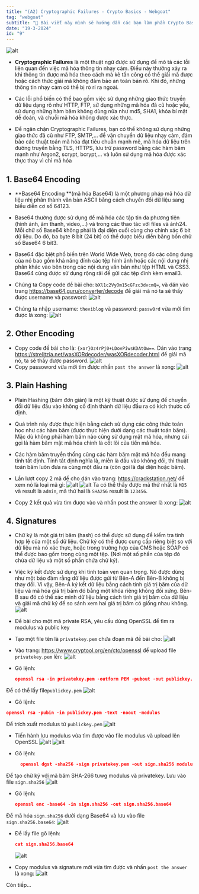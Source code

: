 ```yaml
---
title: "(A2) Cryptographic Failures - Crypto Basics - Webgoat"
tag: "webgoat"
subtitle: "🐐 Bài viết này mình sẽ hướng dẫn các bạn làm phần Crypto Basics - (A2) Cryptographic Failures"
date: "19-3-2024"
id: "9"
---
```


![alt](https://res.cloudinary.com/dhs93uix6/image/upload/v1711097747/WebGoat/WebGoat_ad2axz.png)

- **Cryptographic Failures** là một thuật ngữ được sử dụng để mô tả các lỗi liên quan đến việc mã hóa thông tin nhạy cảm. Điều này thường xảy ra khi thông tin được mã hóa theo cách mà kẻ tấn công có thể giải mã được hoặc cách thức giải mã không đảm bảo an toàn bản rõ. Khi đó, những thông tin nhạy cảm có thể bị rò rỉ ra ngoài.

- Các lỗi phổ biến có thể bao gồm việc sử dụng những giao thức truyền dữ liệu dạng rõ như HTTP, FTP, sử dụng những mã hóa đã cũ hoặc yếu, sử dụng những hàm băm không dùng nữa như md5, SHA1, khóa bí mật dễ đoán, và chuỗi mã hóa không được xác thực.

- Để ngăn chặn Cryptographic Failures, bạn có thể không sử dụng những giao thức đã cũ như FTP, SMTP,… để vận chuyển dữ liệu nhạy cảm, đảm bảo các thuật toán mã hóa đạt tiêu chuẩn mạnh mẽ, mã hóa dữ liệu trên đường truyền bằng TLS, HTTPS, lưu trữ password bằng các hàm băm mạnh như Argon2, scrypt, bcrypt,… và luôn sử dụng mã hóa được xác thực thay vì chỉ mã hóa

## 1. Base64 Encoding

- **Base64 Encoding **(mã hóa Base64) là một phương pháp mã hóa dữ liệu nhị phân thành văn bản ASCII bằng cách chuyển đổi dữ liệu sang biểu diễn cơ số 64123.

- Base64 thường được sử dụng để mã hóa các tập tin đa phương tiện (hình ảnh, âm thanh, video,…) và trong các thao tác với files và ảnh24. Mỗi chữ số Base64 không phải là đại diện cuối cùng cho chính xác 6 bit dữ liệu. Do đó, ba byte 8 bit (24 bit) có thể được biểu diễn bằng bốn chữ số Base64 6 bit3.
- Base64 đặc biệt phổ biến trên World Wide Web, trong đó các công dụng của nó bao gồm khả năng đính các tệp hình ảnh hoặc các nội dung nhị phân khác vào bên trong các nội dung văn bản như tệp HTML và CSS3. Base64 cũng được sử dụng rộng rãi để gửi các tệp đính kèm email3.

- Chúng ta Copy code đề bài cho: `bXl1c2VyOm15cGFzc3dvcmQ=`, và dán vào trang https://base64.guru/converter/decode để giải mã nó ta sẽ thấy được username và password:
  ![alt](https://res.cloudinary.com/dhs93uix6/image/upload/v1710926572/WebGoat/H17_ckadle.png)
- Chúng ta nhập username: `theviblog` và password: `passw0rd` vừa mới tìm được là xong:
  ![alt](https://res.cloudinary.com/dhs93uix6/image/upload/v1710926590/WebGoat/H18_syhwdc.png)

## 2. Other Encoding

- Copy code đề bài cho là: `{xor}Oz4rPj0+LDovPiwsKDAtOw==`. Dán vào trang https://strelitzia.net/wasXORdecoder/wasXORdecoder.html để giải mã nó, ta sẽ thấy được password.
  ![alt](https://res.cloudinary.com/dhs93uix6/image/upload/v1710926591/WebGoat/H19_pct0nd.png)
- Copy passoword vừa mời tìm được nhấn `post the answer` là xong:
  ![alt](https://res.cloudinary.com/dhs93uix6/image/upload/v1710926593/WebGoat/H20_lnumw7.png)

## 3. Plain Hashing

- Plain Hashing (băm đơn giản) là một kỹ thuật được sử dụng để chuyển đổi dữ liệu đầu vào không cố định thành dữ liệu đầu ra có kích thước cố định.

- Quá trình này được thực hiện bằng cách sử dụng các công thức toán học như các hàm băm (được thực hiện dưới dạng các thuật toán băm). Mặc dù không phải hàm băm nào cũng sử dụng mật mã hóa, nhưng cái gọi là hàm băm mật mã hóa chính là cốt lõi của tiền mã hóa.

- Các hàm băm truyền thống cũng các hàm băm mật mã hóa đều mang tính tất định. Tính tất định nghĩa là, miễn là đầu vào không đổi, thì thuật toán băm luôn đưa ra cùng một đầu ra (còn gọi là đại diện hoặc băm).

- Lần lượt copy 2 mã để cho dán vào trang: https://crackstation.net/ để xem nó là loại mã gì:
  ![alt](https://res.cloudinary.com/dhs93uix6/image/upload/v1710926595/WebGoat/H21_aol56n.png)
  ![alt](https://res.cloudinary.com/dhs93uix6/image/upload/v1710926597/WebGoat/H22_s8qpsv.png)
  Ta có thể thấy được mã thứ nhất là `MD5` và result là `admin`, mã thứ hai là `SHA256` result là `123456`.
- Copy 2 kết quả vừa tìm được vào và nhấn post the answer là xong:
  ![alt](https://res.cloudinary.com/dhs93uix6/image/upload/v1710926598/WebGoat/H23_x23gvx.png)

## 4. Signatures

- Chữ ký là một giá trị băm (hash) có thể được sử dụng để kiểm tra tính hợp lệ của một số dữ liệu. Chữ ký có thể được cung cấp riêng biệt so với dữ liệu mà nó xác thực, hoặc trong trường hợp của CMS hoặc SOAP có thể được bao gồm trong cùng một tệp. (Nơi một số phần của tệp đó chứa dữ liệu và một số phần chứa chữ ký).

- Việc ký kết được sử dụng khi tính toàn vẹn quan trọng. Nó được dùng như một bảo đảm rằng dữ liệu được gửi từ Bên-A đến Bên-B không bị thay đổi. Vì vậy, Bên-A ký kết dữ liệu bằng cách tính giá trị băm của dữ liệu và mã hóa giá trị băm đó bằng một khóa riêng không đối xứng. Bên-B sau đó có thể xác minh dữ liệu bằng cách tính giá trị băm của dữ liệu và giải mã chữ ký để so sánh xem hai giá trị băm có giống nhau không.
  ![alt](https://res.cloudinary.com/dhs93uix6/image/upload/v1710926600/WebGoat/H24_vmbdof.png)
- Đề bài cho một mã private RSA, yêu cầu dùng OpenSSL để tìm ra modulus và public key
- Tạo một file tên là `privatekey.pem` chứa đoạn mã đề bài cho:
  ![alt](https://res.cloudinary.com/dhs93uix6/image/upload/v1710926602/WebGoat/H25_xvxreq.png)
- Vào trang: https://www.cryptool.org/en/cto/openssl để upload file `privatekey.pem` lên:
  ![alt](https://res.cloudinary.com/dhs93uix6/image/upload/v1710926604/WebGoat/H26_butmkt.png)
- Gõ lệnh:

  ```json
  openssl rsa -in privatekey.pem -outform PEM -pubout -out publickey.pem
  ```

Để có thể lấy file`publickey.pem`
![alt](https://res.cloudinary.com/dhs93uix6/image/upload/v1710926606/WebGoat/H27_kkuvzx.png)

- Gõ lệnh:

```json
openssl rsa -pubin -in publickey.pem -text -noout -modulus
```

Để trích xuất modulus từ `publickey.pem`
![alt](https://res.cloudinary.com/dhs93uix6/image/upload/v1710926608/WebGoat/H28_tcnibm.png)

- Tiến hành lưu modulus vừa tìm được vào file modulus và upload lên OpenSSL
  ![alt](https://res.cloudinary.com/dhs93uix6/image/upload/v1710926610/WebGoat/H29_q6b9wf.png)
  ![alt](https://res.cloudinary.com/dhs93uix6/image/upload/v1710926612/WebGoat/H30_focgpi.png)
- Gõ lệnh:

  ```json
    openssl dgst -sha256 -sign privatekey.pem -out sign.sha256 modulus
  ```

Để tạo chữ ký với mã băm SHA-266 tuwg modulus và privatekey. Lưu vào file `sign.sha256`
![alt](https://res.cloudinary.com/dhs93uix6/image/upload/v1710926614/WebGoat/H31_ap9uvz.png)

- Gõ lệnh:

  ```json
  openssl enc -base64 -in sign.sha256 -out sign.sha256.base64
  ```

Để mã hóa `sign.sha256` dưới dạng Base64 và lưu vào file `sign.sha256.base64`:
![alt](https://res.cloudinary.com/dhs93uix6/image/upload/v1710926614/WebGoat/H31_ap9uvz.png)

- Để lấy file gõ lệnh:

  ```json
  cat sign.sha256.base64
  ```

  ![alt](https://res.cloudinary.com/dhs93uix6/image/upload/v1710926618/WebGoat/H33_pbjbex.png)

- Copy modulus và signature mới vừa tìm được và nhấn `post the answer` là xong:
  ![alt](https://res.cloudinary.com/dhs93uix6/image/upload/v1710926620/WebGoat/H34_igdoxl.png)

Còn tiếp...
